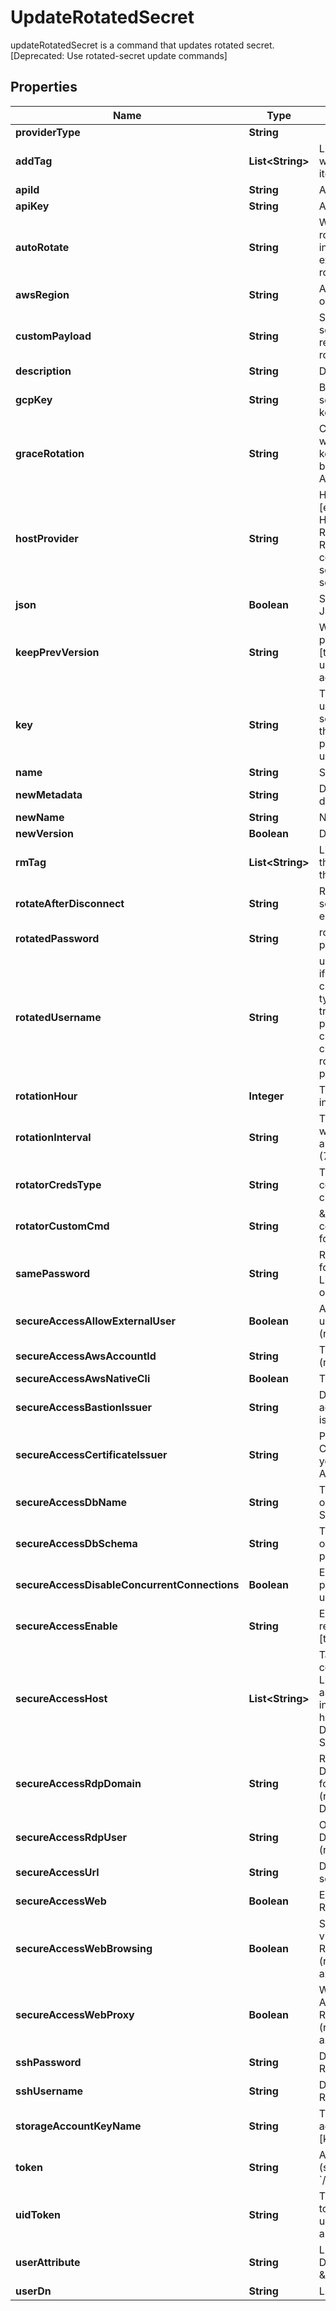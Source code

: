 

# UpdateRotatedSecret

updateRotatedSecret is a command that updates rotated secret. [Deprecated: Use rotated-secret update commands]

## Properties

| Name | Type | Description | Notes |
|------------ | ------------- | ------------- | -------------|
|**providerType** | **String** |  |  [optional] |
|**addTag** | **List&lt;String&gt;** | List of the new tags that will be attached to this item |  [optional] |
|**apiId** | **String** | API ID to rotate |  [optional] |
|**apiKey** | **String** | API key to rotate |  [optional] |
|**autoRotate** | **String** | Whether to automatically rotate every --rotation-interval days, or disable existing automatic rotation [true/false] |  [optional] |
|**awsRegion** | **String** | Aws Region (relevant only for aws) |  [optional] |
|**customPayload** | **String** | Secret payload to be sent with rotation request (relevant only for rotator-type&#x3D;custom) |  [optional] |
|**description** | **String** | Description of the object |  [optional] |
|**gcpKey** | **String** | Base64-encoded service account private key text |  [optional] |
|**graceRotation** | **String** | Create a new access key without deleting the old key from AWS for backup (relevant only for AWS) [true/false] |  [optional] |
|**hostProvider** | **String** | Host provider type [explicit/target], Default Host provider is explicit, Relevant only for Secure Remote Access of ssh cert issuer, ldap rotated secret and ldap dynamic secret |  [optional] |
|**json** | **Boolean** | Set output format to JSON |  [optional] |
|**keepPrevVersion** | **String** | Whether to keep previous version [true/false]. If not set, use default according to account settings |  [optional] |
|**key** | **String** | The name of a key that used to encrypt the secret value (if empty, the account default protectionKey key will be used) |  [optional] |
|**name** | **String** | Secret name |  |
|**newMetadata** | **String** | Deprecated - use description |  [optional] |
|**newName** | **String** | New item name |  [optional] |
|**newVersion** | **Boolean** | Deprecated |  [optional] |
|**rmTag** | **List&lt;String&gt;** | List of the existent tags that will be removed from this item |  [optional] |
|**rotateAfterDisconnect** | **String** | Rotate the value of the secret after SRA session ends [true/false] |  [optional] |
|**rotatedPassword** | **String** | rotated-username password |  [optional] |
|**rotatedUsername** | **String** | username to be rotated, if selected use-self-creds at rotator-creds-type, this username will try to rotate it&#39;s own password, if use-target-creds is selected, target credentials will be use to rotate the rotated-password |  [optional] |
|**rotationHour** | **Integer** | The Hour of the rotation in UTC |  [optional] |
|**rotationInterval** | **String** | The number of days to wait between every automatic key rotation (7-365) |  [optional] |
|**rotatorCredsType** | **String** | The credentials to connect with use-self-creds/use-target-creds |  [optional] |
|**rotatorCustomCmd** | **String** | \&quot;Custom rotation command (relevant only for ssh target) |  [optional] |
|**samePassword** | **String** | Rotate same password for each host from the Linked Target (relevant only for Linked Target) |  [optional] |
|**secureAccessAllowExternalUser** | **Boolean** | Allow providing external user for a domain users (relevant only for rdp) |  [optional] |
|**secureAccessAwsAccountId** | **String** | The AWS account id (relevant only for aws) |  [optional] |
|**secureAccessAwsNativeCli** | **Boolean** | The AWS native cli |  [optional] |
|**secureAccessBastionIssuer** | **String** | Deprecated. use secure-access-certificate-issuer |  [optional] |
|**secureAccessCertificateIssuer** | **String** | Path to the SSH Certificate Issuer for your Akeyless Secure Access |  [optional] |
|**secureAccessDbName** | **String** | The DB name (relevant only for DB Dynamic-Secret) |  [optional] |
|**secureAccessDbSchema** | **String** | The db schema (relevant only for mssql or postgresql) |  [optional] |
|**secureAccessDisableConcurrentConnections** | **Boolean** | Enable this flag to prevent simultaneous use of the same secret |  [optional] |
|**secureAccessEnable** | **String** | Enable/Disable secure remote access [true/false] |  [optional] |
|**secureAccessHost** | **List&lt;String&gt;** | Target servers for connections (In case of Linked Target association, host(s) will inherit Linked Target hosts - Relevant only for Dynamic Secrets/producers) |  [optional] |
|**secureAccessRdpDomain** | **String** | Required when the Dynamic Secret is used for a domain user (relevant only for RDP Dynamic-Secret) |  [optional] |
|**secureAccessRdpUser** | **String** | Override the RDP Domain username (relevant only for rdp) |  [optional] |
|**secureAccessUrl** | **String** | Destination URL to inject secrets |  [optional] |
|**secureAccessWeb** | **Boolean** | Enable Web Secure Remote Access |  [optional] |
|**secureAccessWebBrowsing** | **Boolean** | Secure browser viaAkeyless&#39;s Secure Remote Access (SRA) (relevant only for aws or azure) |  [optional] |
|**secureAccessWebProxy** | **Boolean** | Web-Proxy via Akeyless&#39;s Secure Remote Access (SRA) (relevant only for aws or azure) |  [optional] |
|**sshPassword** | **String** | Deprecated: use RotatedPassword |  [optional] |
|**sshUsername** | **String** | Deprecated: use RotatedUser |  [optional] |
|**storageAccountKeyName** | **String** | The name of the storage account key to rotate [key1/key2/kerb1/kerb2] |  [optional] |
|**token** | **String** | Authentication token (see &#x60;/auth&#x60; and &#x60;/configure&#x60;) |  [optional] |
|**uidToken** | **String** | The universal identity token, Required only for universal_identity authentication |  [optional] |
|**userAttribute** | **String** | LDAP User Attribute, Default value \&quot;cn\&quot; |  [optional] |
|**userDn** | **String** | LDAP User Base DN |  [optional] |



